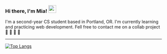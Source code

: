 ### Hi there, I'm Mia! <img src="https://raw.githubusercontent.com/MartinHeinz/MartinHeinz/master/wave.gif" width="25px">

I'm a second-year CS student based in Portland, OR. I'm currently learning and practicing web development. Fell free to contact me on a collab project :construction_worker: :construction_worker: :wrench: :hammer:

---

<!--🧰 Toolbox


---
-->

<!-- <img src="https://img.shields.io/badge/-ReactJs-61DAFB"> -->

<!-- ### &#x1f4c8; My GitHub Stats -->
<!-- <img align="left" width="52%" src="https://github-readme-stats.vercel.app/api?username=mia-7-7&show_icons=true&theme=tokyonight"> -->

[![Top Langs](https://github-readme-stats.vercel.app/api/top-langs/?username=mia-7-7&layout=compact&theme=blueberry)](https://github.com/anuraghazra/github-readme-stats)




<!--
**mia-7-7/mia-7-7** is a ✨ _special_ ✨ repository because its `README.md` (this file) appears on your GitHub profile.

Here are some ideas to get you started:

- 🔭 I’m currently working on ...
- 🌱 I’m currently learning ...
- 👯 I’m looking to collaborate on ...
- 🤔 I’m looking for help with ...
- 💬 Ask me about ...
- 📫 How to reach me: ...
- 😄 Pronouns: ...
- ⚡ Fun fact: ...
-->
